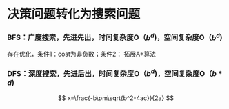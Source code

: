 <script type="text/javascript" src="http://cdn.mathjax.org/mathjax/latest/MathJax.js?config=default"></script>
# 决策问题转化为搜索问题

### BFS：广度搜索，先进先出，时间复杂度O（$b^d$)，空间复杂度O（$b^d$)
存在优化，条件1：cost为非负数；条件2：
拓展A*算法

### DFS：深度搜索，先进后出，时间复杂度O（$b^d$)，空间复杂度O（$b*d$)

$$ x=\frac{-b\pm\sqrt{b^2-4ac}}{2a} $$
